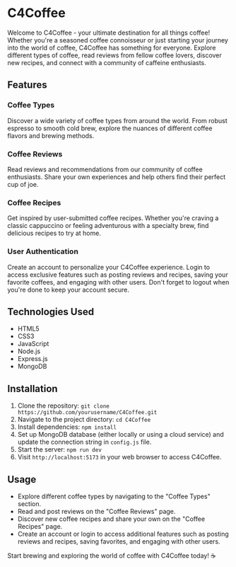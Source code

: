 # C4Coffee

Welcome to C4Coffee - your ultimate destination for all things coffee! Whether you're a seasoned coffee connoisseur or just starting your journey into the world of coffee, C4Coffee has something for everyone. Explore different types of coffee, read reviews from fellow coffee lovers, discover new recipes, and connect with a community of caffeine enthusiasts.

## Features

### Coffee Types
Discover a wide variety of coffee types from around the world. From robust espresso to smooth cold brew, explore the nuances of different coffee flavors and brewing methods.

### Coffee Reviews
Read reviews and recommendations from our community of coffee enthusiasts. Share your own experiences and help others find their perfect cup of joe.

### Coffee Recipes
Get inspired by user-submitted coffee recipes. Whether you're craving a classic cappuccino or feeling adventurous with a specialty brew, find delicious recipes to try at home.

### User Authentication
Create an account to personalize your C4Coffee experience. Login to access exclusive features such as posting reviews and recipes, saving your favorite coffees, and engaging with other users. Don't forget to logout when you're done to keep your account secure.

## Technologies Used
- HTML5
- CSS3
- JavaScript
- Node.js
- Express.js
- MongoDB

## Installation
1. Clone the repository: `git clone https://github.com/yourusername/C4Coffee.git`
2. Navigate to the project directory: `cd C4Coffee`
3. Install dependencies: `npm install`
4. Set up MongoDB database (either locally or using a cloud service) and update the connection string in `config.js` file.
5. Start the server: `npm run dev`
6. Visit `http://localhost:5173` in your web browser to access C4Coffee.

## Usage
- Explore different coffee types by navigating to the "Coffee Types" section.
- Read and post reviews on the "Coffee Reviews" page.
- Discover new coffee recipes and share your own on the "Coffee Recipes" page.
- Create an account or login to access additional features such as posting reviews and recipes, saving favorites, and engaging with other users.

Start brewing and exploring the world of coffee with C4Coffee today! ☕️